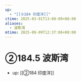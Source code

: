 ```yaml
---
up:
  - "[[②184 印度洋]]"
ctime: 2025-03-01T13:08:09+08:00
aliases:
  - 波斯湾
mtime: 2025-09-09T12:37:06+08:00
---
```


# ②184.5 波斯湾

- up: [[②184 印度洋]]
